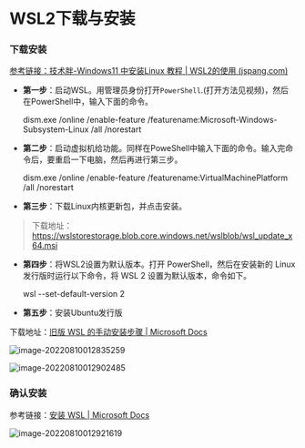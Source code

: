 # WSL2下载与安装

### 下载安装

[参考链接：技术胖-Windows11 中安装Linux 教程 | WSL2的使用 (jspang.com)](http://jspang.com/detailed?id=80)

- **第一步**：启动WSL。用管理员身份打开`PowerShell`.(打开方法见视频)，然后在PowerShell中，输入下面的命令。

  dism.exe /online /enable-feature /featurename:Microsoft-Windows-Subsystem-Linux /all /norestart

- **第二步**：启动虚拟机给功能。同样在PoweShell中输入下面的命令。输入完命令后，要重启一下电脑，然后再进行第三步。

  dism.exe /online /enable-feature /featurename:VirtualMachinePlatform /all /norestart

- **第三步**：下载Linux内核更新包，并点击安装。

> 下载地址：https://wslstorestorage.blob.core.windows.net/wslblob/wsl_update_x64.msi

- **第四步**：将WSL2设置为默认版本。打开 PowerShell，然后在安装新的 Linux 发行版时运行以下命令，将 WSL 2 设置为默认版本，命令如下。

  wsl --set-default-version 2

- **第五步**：安装Ubuntu发行版

下载地址：[旧版 WSL 的手动安装步骤 | Microsoft Docs](https://docs.microsoft.com/zh-cn/windows/wsl/install-manual#step-3---enable-virtual-machine-feature)

![image-20220810012835259](https://hanbabang-1311741789.cos.ap-chengdu.myqcloud.com/image-20220810012835259.png)

![image-20220810012902485](https://hanbabang-1311741789.cos.ap-chengdu.myqcloud.com/image-20220810012902485.png)

### 确认安装

参考链接：[安装 WSL | Microsoft Docs](https://docs.microsoft.com/zh-cn/windows/wsl/install)

![image-20220810012921619](https://hanbabang-1311741789.cos.ap-chengdu.myqcloud.com/image-20220810012921619.png)